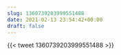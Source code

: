 ```yaml
---
slug: 1360739203999551488
date: 2021-02-13 23:54:42+00:00
draft: false
---
```


{{< tweet 1360739203999551488 >}}
